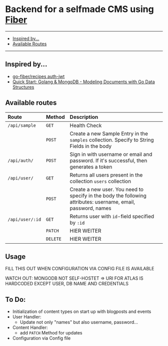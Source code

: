 # Backend for a selfmade CMS using [Fiber](https://github.com/gofiber/fiber)

-------------------------
- [Inspired by...](#inspired-by...)
- [Available Routes](#available-routes)
-------------------------

## Inspired by...
- [go-fiber/recipes auth-jwt](https://github.com/gofiber/recipes/tree/master/auth-jwt)
- [Quick Start: Golang & MongoDB - Modeling Documents with Go Data Structures](https://www.mongodb.com/blog/post/quick-start-golang--mongodb--modeling-documents-with-go-data-structures)

## Available routes

|  Route             |  Method   |  Description    |
|  :---------------- |  :------- |  :------------------------------------------------------------------------------- |
|  `/api/sample`     |  `GET`    |  Health Check   |
|                    |  `POST`   |  Create a new Sample Entry in the `samples` collection. Specify to String Fields in the body  |
|  `/api/auth/`      |  `POST`   |  Sign in with username or email and password. If it's successful, then generates a token   |
|  `/api/user/`      |  `GET`    |  Returns all users present in the collection `users` collection |
|                    |  `POST`   |  Create a new user. You need to specify in the body the following attributes: username, email, password, names  |
|  `/api/user/:id`   |  `GET`    |  Returns user with `id`-field specified by `:id` |
|                    |  `PATCH`  | HIER WEITER  |
|                    |  `DELETE` | HIER WEITER  |

## Usage

FILL THIS OUT WHEN CONFIGURATION VIA CONFIG FILE IS AVAILABLE

WATCH OUT: MONGODB NOT SELF-HOSTET => URI FOR ATLAS IS HARDCODED EXCEPT USER, DB NAME AND CREDENTIALS

## To Do:

- Initialization of content types on start up with blogposts and events
- User Handler:
   - Update not only "names" but also username, password...
- Content Handler:
   - add `PATCH` Method for updates
- Configuration via Config file


